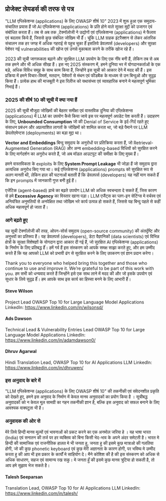 ## प्रोजेक्ट लेयडर्स की तरफ से पत्र

"LLM एप्लिकेशन्स (applications) के लिए OWASP शीर्ष 10" 2023 में शुरू हुआ एक समुदाय-संचालित प्रयास हैं जो AI एप्लिकेशन्स (applications)  के प्रति होने वाले सुरक्षा मुद्दों को उजागर एवं संबोधित करता हैं। तब से अब तक ,टेक्नॉलोजी ने उद्योगों एवं एप्लिकेशन्स (applications) मे फैलाव एवं बदलाव किये हैं, जिससे कुछ संबंधित जोखिम भी हैंं। चूंकि LLM ग्राहक इंटरैक्शन से लेकर आंतरिक संचालन तक हर जगह  में अधिक गहराई से पहुच चुका हैंं इसलिये डेवलपर्स (developers) और सुरक्षा पेशेवर नई vulnerabilities की खोज एवं उनसे मुकाबला करने के तरीके खोज रहे हैं।

2023 की सूची जागरूकता बढ़ाने और सुरक्षित LLM उपयोग के लिए एक नींव बनी हैं, लेकिन तब से अब तक हमने और भी अधिक सीखा हैं। इस नए 2025 संस्करण में, हमने दुनिया भर में योगदानकर्ताओं के एक बड़े, अधिक विविध समूह के साथ काम किया हैं, जिन्होंने इस सूची को आकार देने में मदद की हैं। इस प्रक्रिया में हमने विचार-विमर्श, मतदान, पेशेवरों से मंथन एवं फीडबैक के माध्यम से उन बिन्दुओ और सुदृढ़ किया हैं। प्रत्येक हाथ की माजबूती ने इस रिलीज को यथासंभव एवं  व्यावहारिक बनाने मे महत्वपूर्ण भूमिका निभाई हैं।


### 2025 की शीर्ष 10 की सूची में क्या नया हैं

2025 की सूची मौजूदा जोखिमों की बेहतर समीक्षा एवं वास्तविक दुनिया की एप्लिकेशन्स (applications) में LLM का उपयोग कैसे किया जाये इस पर महत्वपूर्ण अपडेट पेश करती हैं। उदाहरण के लिए, **Unbounded Consumption** जो की Denial of Service के इर्द-गिर्द रहते हुए संसाधन प्रबंधन और अप्रत्याशित लागतों के जोखिमों को शामिल करता था, जो बड़े पैमाने पर LLM डेपलोएमेन्टस (deployments) का बड़ा मुद्दा था।

**Vector and Embeddings** बिन्दु समुदाय के अनुरोधों पर प्रतिक्रिया करता हैं, जो Retrieval-Augmented Generation (RAG) और अन्य embedding-based विधियों को सुरक्षित करने के लिए मार्गदर्शन का अनुरोध करते हैं, जो अब मॉडल आउटपुट की समीक्षा के लिए मुख्य हैं।

हमने वास्तविकता के exploits के लिए **System Prompt Leakage** भी जोड़ा हैं जो समुदाय द्वारा अत्यधिक अनुरोध किए गया था। कई एप्लिकेशन्स (applications) prompts को सुरक्षित रूप से अलग मानती थी, लेकिन हाल की घटनाओं बताती हैं कि डेवलपर्स (developers) यह नहीं मान सकते हैंं कि इन prompts में जानकारी गुप्त बनी हुई हैं।

एजेंटिक (agent-based) ढ़ाचे का बढ़ते उपयोग LLM को अधिक स्वचन्दता दे सकते हैंं, जिस कारण से हमे **Excessive Agency** का विस्तार खाना पड़ा।  LLM एजैंट्स का प्लग-इन सेटिंग्स मे वर्चस्व एवं अनियंत्रित अनुमतियों  से अनपेक्षित तथा जोखिम भरे कार्य उत्पन्न हो सकते हैं, जिससे यह बिन्दु पहले से कहीं अधिक महत्वपूर्ण हो जाता हैं।


### आगे बढ़ते हुए

यह सूची टेक्नॉलोजी की तरह, ओपन-सोर्स समुदाय (open-source community) की अंतर्दृष्टि और अनुभवों का प्रतिरूप हैं। यह डेवलपर्स (developers), डेटा वैज्ञानिकों (data scientists) एवं विभिन्न क्षेत्रों के सुरक्षा विशेषज्ञों के योगदान द्वारा आकार दी गई हैं, जो सुरक्षित AI एप्लिकेशन्स (applications) के निर्माण के लिए प्रतिबद्ध हैंं। हमें गर्व हैं इस संस्करण को आपके समक्ष साझा करते हुए, और हम उम्मीद करते हैं कि यह आपको LLM को प्रभावी ढंग से सुरक्षित करने के लिए उपकरण एवं ज्ञान प्रदान करेगा।

Thank you to everyone who helped bring this together and those who continue to use and improve it. We’re grateful to be part of this work with you.
हम सभी को धन्यवाद करते हैं जिन्होंने इसे एक साथ लाने में मदद की और जो इसके उपयोग एवं सुधार के लिये सुदृढ़ हैंं। हम आपके साथ इस कार्य का हिस्सा बनने के लिए आभारी हैंं।

#### Steve Wilson
Project Lead
OWASP Top 10 for Large Language Model Applications
LinkedIn: https://www.linkedin.com/in/wilsonsd/

#### Ads Dawson
Technical Lead & Vulnerability Entries Lead
OWASP Top 10 for Large Language Model Applications
LinkedIn: https://www.linkedin.com/in/adamdawson0/



#### Dhruv Agarwal
Hindi Translation Lead, OWASP Top 10 for AI Applications LLM
LinkedIn: https://www.linkedin.com/in/dhruwen/

### इस अनुवाद के बारे में
"LLM एप्लिकेशन्स (applications) के लिए OWASP शीर्ष 10" की तकनीकी एवं संवेदनशील प्रकृति को देखते हुए, हमने इस अनुवाद के निर्माण में केवल मानव अनुवादकों का प्रयोग किया है । सूचीबद्ध अनुवादकों को न केवल मूल सामग्री का गहन तकनीकी ज्ञान है, बल्कि इस अनुवाद को सफल बनाने के लिए आवश्यक वाक्पटुता भी है।

### अनुवादक की ओर से 
मेरे लिये हिन्दी मानव मूल्यों एवं भावनाओं को प्रकट करने का एक अनमोल जरिया हे । यह भाषा भारत (India) एवं सनातन की तर्ज पर हर व्यक्तिव को बिना किसी भेद-भाव के अपने अंदर समेटती है। 
भारत मे हिन्दी की सामाजिक एवं राजनीतिक हालत मे भी जनता हु, जनता हु की इसमे कुछ मात्राओ की गलतिया होगी, जो की कुछ phonetic keyboard एवं कुछ मेरी अज्ञानता के कारण होगी, पर भविष्य मे उम्मीद करता हु की आप भी इस प्रकार के कार्यों मे साहियोग दे। मैने कोशिश की है की इस संस्करण को अधिक से अधिक साधारण, सहज एवं सामान्य रख सकु। मे जनता हुँ की इसमे कुछ मानव त्रुटिया हो सकती है, तो आप हमे सुझाव भेज सकते है।

#### Talesh Seeparsan
Translation Lead, OWASP Top 10 for AI Applications LLM
LinkedIn: https://www.linkedin.com/in/talesh/
